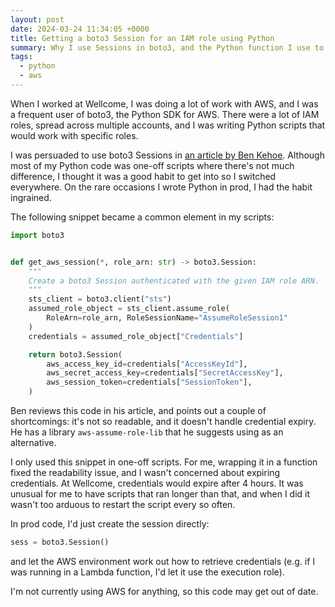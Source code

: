 ```yaml
---
layout: post
date: 2024-03-24 11:34:05 +0000
title: Getting a boto3 Session for an IAM role using Python
summary: Why I use Sessions in boto3, and the Python function I use to create them.
tags:
  - python
  - aws
---
```

When I worked at Wellcome, I was doing a lot of work with AWS, and I was a frequent user of boto3, the Python SDK for AWS.
There were a lot of IAM roles, spread across multiple accounts, and I was writing Python scripts that would work with specific roles.

I was persuaded to use boto3 Sessions in [an article by Ben Kehoe](https://ben11kehoe.medium.com/boto3-sessions-and-why-you-should-use-them-9b094eb5ca8e).
Although most of my Python code was one-off scripts where there's not much difference, I thought it was a good habit to get into so I switched everywhere.
On the rare occasions I wrote Python in prod, I had the habit ingrained.

The following snippet became a common element in my scripts:

```python
import boto3


def get_aws_session(*, role_arn: str) -> boto3.Session:
    """
    Create a boto3 Session authenticated with the given IAM role ARN.
    """
    sts_client = boto3.client("sts")
    assumed_role_object = sts_client.assume_role(
        RoleArn=role_arn, RoleSessionName="AssumeRoleSession1"
    )
    credentials = assumed_role_object["Credentials"]

    return boto3.Session(
        aws_access_key_id=credentials["AccessKeyId"],
        aws_secret_access_key=credentials["SecretAccessKey"],
        aws_session_token=credentials["SessionToken"],
    )
```

Ben reviews this code in his article, and points out a couple of shortcomings: it's not so readable, and it doesn't handle credential expiry.
He has a library `aws-assume-role-lib` that he suggests using as an alternative.

I only used this snippet in one-off scripts.
For me, wrapping it in a function fixed the readability issue, and I wasn't concerned about expiring credentials.
At Wellcome, credentials would expire after 4 hours.
It was unusual for me to have scripts that ran longer than that, and when I did it wasn't too arduous to restart the script every so often.

In prod code, I'd just create the session directly:

```python
sess = boto3.Session()
```

and let the AWS environment work out how to retrieve credentials (e.g. if I was running in a Lambda function, I'd let it use the execution role).

I'm not currently using AWS for anything, so this code may get out of date.
